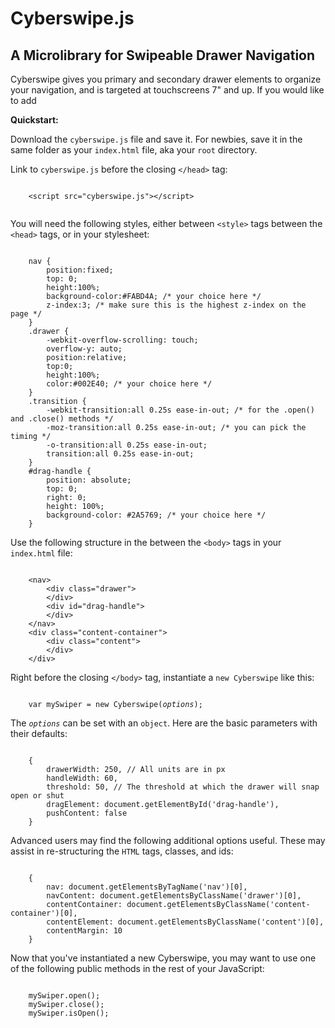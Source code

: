 <h1>Cyberswipe.js</h1>
<h2>A Microlibrary for Swipeable Drawer Navigation</h2>
<p>Cyberswipe gives you primary and secondary drawer elements to organize your navigation, and is targeted at touchscreens 7" and up. If you would like to add </p>
<p><strong>Quickstart:</strong></p>
<p>Download the <code>cyberswipe.js</code> file and save it. For newbies, save it in the same folder as your <code>index.html</code> file, aka your <code>root</code> directory.</p>
<p>Link to <code>cyberswipe.js</code> before the closing <code>&lt;/head&gt;</code> tag:
                    <pre><code>
    &lt;script src="cyberswipe.js"&gt;&lt;/script&gt;
                    </code></pre>
</p>
<p>You will need the following styles, either between <code>&lt;style&gt;</code> tags between the <code>&lt;head&gt;</code> tags, or in your stylesheet:
<pre><code>
    nav {
        position:fixed;
        top: 0;
        height:100%;
        background-color:#FABD4A; /* your choice here */
        z-index:3; /* make sure this is the highest z-index on the page */
    }
    .drawer {
        -webkit-overflow-scrolling: touch;
        overflow-y: auto;
        position:relative;
        top:0;
        height:100%;
        color:#002E40; /* your choice here */
    }
    .transition {
        -webkit-transition:all 0.25s ease-in-out; /* for the .open() and .close() methods */
        -moz-transition:all 0.25s ease-in-out; /* you can pick the timing */
        -o-transition:all 0.25s ease-in-out;
        transition:all 0.25s ease-in-out;
    }
    #drag-handle {
        position: absolute;
        top: 0;
        right: 0;
        height: 100%;
        background-color: #2A5769; /* your choice here */
    }
</code></pre>
</p>
<p>Use the following structure in the between the <code>&lt;body&gt;</code> tags in your <code>index.html</code> file:
<pre><code>
    &lt;nav&gt;
        &lt;div class="drawer"&gt;
        &lt;/div&gt;
        &lt;div id="drag-handle"&gt;
        &lt;/div&gt;
    &lt;/nav&gt;
    &lt;div class="content-container"&gt;
        &lt;div class="content"&gt;
        &lt;/div&gt;
    &lt;/div&gt;
</code></pre>
</p>
<p>Right before the closing <code>&lt;/body&gt;</code> tag, instantiate a <code>new Cyberswipe</code> like this:
<pre><code>
    var mySwiper = new Cyberswipe(<em>options</em>);
</code></pre>
</p>
<p>The <code><em>options</em></code> can be set with an <code>object</code>. Here are the basic parameters with their defaults:
<pre><code>
    {
        drawerWidth: 250, // All units are in px
        handleWidth: 60,
        threshold: 50, // The threshold at which the drawer will snap open or shut
        dragElement: document.getElementById('drag-handle'),
        pushContent: false
    }
</code></pre>
</p>
<p>Advanced users may find the following additional options useful. These may assist in re-structuring the <code>HTML</code> tags, classes, and ids:
<pre><code> 
    {
        nav: document.getElementsByTagName('nav')[0],
        navContent: document.getElementsByClassName('drawer')[0],
        contentContainer: document.getElementsByClassName('content-container')[0],
        contentElement: document.getElementsByClassName('content')[0],
        contentMargin: 10
    }
</code></pre>
</p>
<p>Now that you've instantiated a new Cyberswipe, you may want to use one of the following public methods in the rest of your JavaScript:
<pre><code>
    mySwiper.open(); 
    mySwiper.close();
    mySwiper.isOpen();
</code></pre>